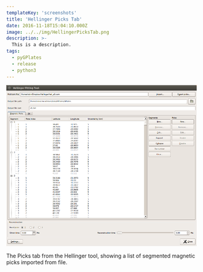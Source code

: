 ```yaml
---
templateKey: 'screenshots'
title: 'Hellinger Picks Tab'
date: 2016-11-18T15:04:10.000Z
image: ../../img/HellingerPicksTab.png
description: >-
  This is a description. 
tags:
  - pyGPlates
  - release
  - python3
---
```

![Hellinger Picks Tab](../../img/HellingerPicksTab.png)

The Picks tab from the Hellinger tool, showing a list of segmented magnetic picks imported from file.
